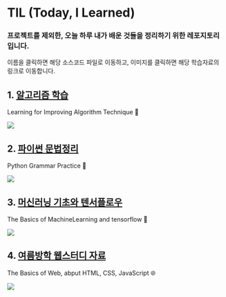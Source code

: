 # TIL (Today, I Learned)


### 프로젝트를 제외한, 오늘 하루 내가 배운 것들을 정리하기 위한 레포지토리 입니다.

이름을 클릭하면 해당 소스코드 파일로 이동하고, 이미지를 클릭하면 해당 학습자료의 링크로 이동합니다.


## 1. [알고리즘 학습](https://github.com/gusdnd852/TIL/tree/master/Algorithm) 
Learning for Improving Algorithm Technique 💪

<a href="https://www.acmicpc.net">
<img src="https://user-images.githubusercontent.com/38183241/43683763-736ff3a6-98cd-11e8-8114-20636ac0f3a2.jpg"/></a>



## 2. [파이썬 문법정리](https://github.com/gusdnd852/TIL/tree/master/PythonPractice) 
Python Grammar Practice 🌌

<a href="https://www.youtube.com/watch?v=c2mpe9Xcp0I&list=PLGPF8gvWLYyrkF85itdBHaOLSVbtdzBww">
<img src="https://user-images.githubusercontent.com/38183241/43683633-ece630a4-98ca-11e8-86c9-4394e3497ca8.jpg"/></a>



## 3. [머신러닝 기초와 텐서플로우](https://github.com/gusdnd852/TIL/tree/master/MachineLearning)
The Basics of MachineLearning and tensorflow 🤖 

<a href="https://www.youtube.com/watch?v=BS6O0zOGX4E&list=PLlMkM4tgfjnLSOjrEJN31gZATbcj_MpUm">
<img src="https://user-images.githubusercontent.com/38183241/43683740-d2b21c82-98cc-11e8-9aee-897e91004cf5.jpg"/></a>



## 4. [여름방학 웹스터디 자료](https://github.com/gusdnd852/TIL/tree/master/WebStudy) 
The Basics of Web, abput HTML, CSS, JavaScript 🌐

<a href="https://user-images.githubusercontent.com/38183241/43683747-11002b0a-98cd-11e8-9f94-7ff719969164.jpg">
<img src="https://user-images.githubusercontent.com/38183241/43683747-11002b0a-98cd-11e8-9f94-7ff719969164.jpg"/></a>

